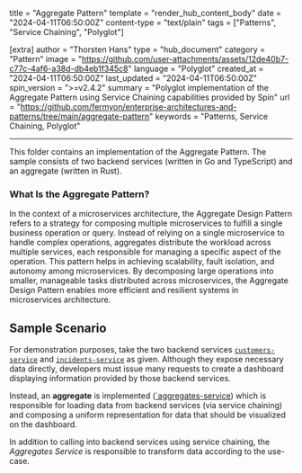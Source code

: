 title = "Aggregate Pattern"
template = "render_hub_content_body"
date = "2024-04-11T06:50:00Z"
content-type = "text/plain"
tags = ["Patterns", "Service Chaining", "Polyglot"]

[extra]
author = "Thorsten Hans"
type = "hub_document"
category = "Pattern"
image = "https://github.com/user-attachments/assets/12de40b7-c77c-4af6-a38d-db4eb1f345c8"
language = "Polyglot"
created_at = "2024-04-11T06:50:00Z"
last_updated = "2024-04-11T06:50:00Z"
spin_version = ">=v2.4.2"
summary = "Polyglot implementation of the Aggregate Pattern using Service Chaining capabilities provided by Spin"
url = "https://github.com/fermyon/enterprise-architectures-and-patterns/tree/main/aggregate-pattern"
keywords = "Patterns, Service Chaining, Polyglot"

---

This folder contains an implementation of the Aggregate Pattern. The sample consists of two backend services (written in Go and TypeScript) and an aggregate (written in Rust).

### What Is the Aggregate Pattern?

In the context of a microservices architecture, the Aggregate Design Pattern refers to a strategy for composing multiple microservices to fulfill a single business operation or query. Instead of relying on a single microservice to handle complex operations, aggregates distribute the workload across multiple services, each responsible for managing a specific aspect of the operation. This pattern helps in achieving scalability, fault isolation, and autonomy among microservices. By decomposing large operations into smaller, manageable tasks distributed across microservices, the Aggregate Design Pattern enables more efficient and resilient systems in microservices architecture.

## Sample Scenario

For demonstration purposes, take the two backend services [`customers-service`](https://github.com/fermyon/enterprise-architectures-and-patterns/tree/main/aggregate-pattern/customers-service) and [`incidents-service`](https://github.com/fermyon/enterprise-architectures-and-patterns/tree/main/aggregate-pattern/incidents-service) as given. Although they expose necessary data directly, developers must issue many requests to create a dashboard displaying information provided by those backend services. 

Instead, an **aggregate** is implemented ([`aggregates-service](https://github.com/fermyon/enterprise-architectures-and-patterns/tree/main/aggregate-pattern/aggregates-service)) which is responsible for loading data from backend services (via service chaining) and composing a uniform representation for data that should be visualized on the dashboard. 

In addition to calling into backend services using service chaining, the *Aggregates Service* is responsible to transform data according to the use-case.
